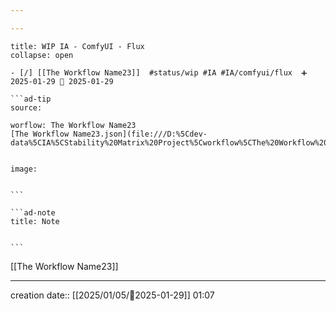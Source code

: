 ```yaml
---

---
```

 
`````ad-example
title: WIP IA - ComfyUI - Flux
collapse: open

- [/] [[The Workflow Name23]]  #status/wip #IA #IA/comfyui/flux  ➕ 2025-01-29 🛫 2025-01-29

```ad-tip
source: 

worflow: The Workflow Name23 
[The Workflow Name23.json](file:///D:%5Cdev-data%5CIA%5CStability%20Matrix%20Project%5Cworkflow%5CThe%20Workflow%20Name23.json)


image:  


```

```ad-note
title: Note
 

```

`````

[[The Workflow Name23]]

---
creation date:: [[2025/01/05/📒2025-01-29]]  01:07



